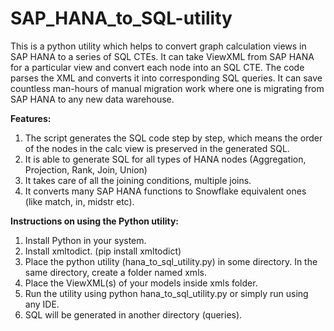 # SAP_HANA_to_SQL-utility
This is a python utility which helps to convert graph calculation views in SAP HANA to a series of SQL CTEs. It can take ViewXML from SAP HANA for a particular view and convert each node into an SQL CTE. The code parses the XML and converts it into corresponding SQL queries. It can save countless man-hours of manual migration work where one is migrating from SAP HANA to any new data warehouse.

 

**Features:**

1. The script generates the SQL code step by step, which means the order of the nodes in the calc view is preserved in the generated SQL.
2. It is able to generate SQL for all types of HANA nodes (Aggregation, Projection, Rank, Join, Union)
3. It takes care of all the joining conditions, multiple joins.
4. It converts many SAP HANA functions to Snowflake equivalent ones (like match, in, midstr etc).
 

**Instructions on using the Python utility:**

1. Install Python in your system.
2. Install xmltodict. (pip install xmltodict)
3. Place the python utility (hana_to_sql_utility.py) in some directory. In the same directory, create a folder named xmls.
4. Place the ViewXML(s) of your models inside xmls folder.
5. Run the utility using python hana_to_sql_utility.py or simply run using any IDE.
6. SQL will be generated in another directory (queries).
